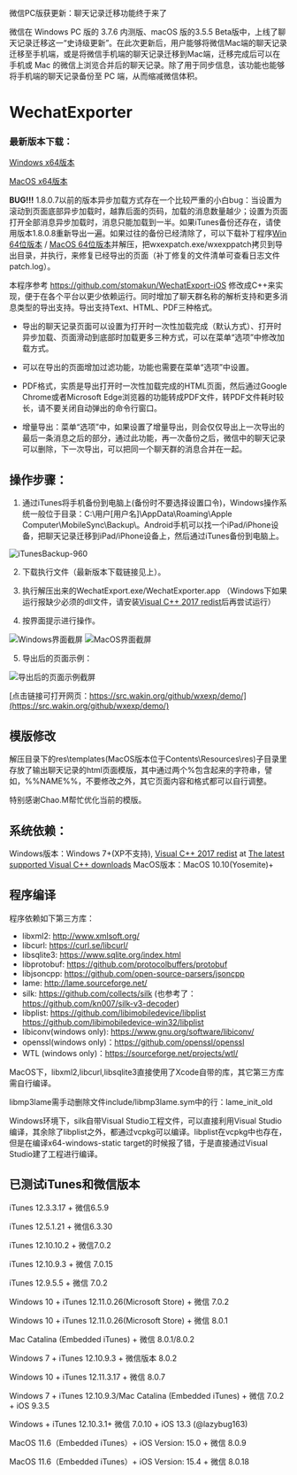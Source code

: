微信PC版获更新：聊天记录迁移功能终于来了

微信在 Windows PC 版的 3.7.6 内测版、macOS 版的3.5.5 Beta版中，上线了聊天记录迁移这一“史诗级更新”。在此次更新后，用户能够将微信Mac端的聊天记录迁移至手机端，或是将微信手机端的聊天记录迁移到Mac端，迁移完成后可以在手机或 Mac 的微信上浏览合并后的聊天记录。除了用于同步信息，该功能也能够将手机端的聊天记录备份至 PC 端，从而缩减微信体积。


# WechatExporter

### 最新版本下载：

[Windows x64版本](https://github.com/BlueMatthew/WechatExporter/releases/download/v1.9.5.13/v1.9.5.13-x64-win.zip)

[MacOS x64版本](https://github.com/BlueMatthew/WechatExporter/releases/download/v1.9.5.13/v1.9.5.13-x64-macos.zip)

**BUG!!!** 1.8.0.7以前的版本异步加载方式存在一个比较严重的小白bug：当设置为滚动到页面底部异步加载时，越靠后面的页码，加载的消息数量越少；设置为页面打开全部消息异步加载时，消息只能加载到一半。如果iTunes备份还存在，请使用版本1.8.0.8重新导出一遍。如果过往的备份已经清除了，可以下载补丁程序[Win 64位版本](https://github.com/BlueMatthew/WechatExporter/releases/download/v1.8.0.8/patch_x64_win.zip) / [MacOS 64位版本](https://github.com/BlueMatthew/WechatExporter/releases/download/v1.8.0.8/patch_x64_macos.zip)并解压，把wxexpatch.exe/wxexppatch拷贝到导出目录，并执行，来修复已经导出的页面（补丁修复的文件清单可查看日志文件 patch.log）。    

本程序参考 https://github.com/stomakun/WechatExport-iOS 修改成C++来实现，便于在各个平台以更少依赖运行。同时增加了聊天群名称的解析支持和更多消息类型的导出支持。导出支持Text、HTML、PDF三种格式。

- 导出的聊天记录页面可以设置为打开时一次性加载完成（默认方式）、打开时异步加载、页面滑动到底部时加载更多三种方式，可以在菜单“选项”中修改加载方式。

- 可以在导出的页面增加过滤功能，功能也需要在菜单“选项”中设置。

- PDF格式，实质是导出打开时一次性加载完成的HTML页面，然后通过Google Chrome或者Microsoft Edge浏览器的功能转成PDF文件，转PDF文件耗时较长，请不要关闭自动弹出的命令行窗口。

- 增量导出：菜单“选项”中，如果设置了增量导出，则会仅仅导出上一次导出的最后一条消息之后的部分，通过此功能，再一次备份之后，微信中的聊天记录可以删除，下一次导出，可以把同一个聊天群的消息合并在一起。

## 操作步骤：

1. 通过iTunes将手机备份到电脑上(备份时不要选择设置口令)，Windows操作系统一般位于目录：C:\用户[用户名]\AppData\Roaming\Apple Computer\MobileSync\Backup\。Android手机可以找一个iPad/iPhone设备，把聊天记录迁移到iPad/iPhone设备上，然后通过iTunes备份到电脑上。

![iTunesBackup-960](https://user-images.githubusercontent.com/37573096/125906418-090d4ac8-a2ba-4a26-9db2-c6dbed4b0a3c.png)

2. 下载执行文件（最新版本下载链接见上）。

3. 执行解压出来的WechatExport.exe/WechatExporter.app （Windows下如果运行报缺少必须的dll文件，请安装[Visual C++ 2017 redist](https://aka.ms/vs/16/release/vc_redist.x64.exe)后再尝试运行）

4. 按界面提示进行操作。

![Windows界面截屏](https://src.wakin.org/github/wxexp/screenshots/win.png) ![MacOS界面截屏](https://src.wakin.org/github/wxexp/screenshots/mac.png)

5. 导出后的页面示例：

![导出后的页面示例截屏](https://src.wakin.org/github/wxexp/demo/demo.png)

[点击链接可打开网页：https://src.wakin.org/github/wxexp/demo/](https://src.wakin.org/github/wxexp/demo/)

## 模版修改

解压目录下的res\templates(MacOS版本位于Contents\Resources\res)子目录里存放了输出聊天记录的html页面模版，其中通过两个%包含起来的字符串，譬如，%%NAME%%，不要修改之外，其它页面内容和格式都可以自行调整。

特别感谢Chao.M帮忙优化当前的模版。

## 系统依赖：

Windows版本：Windows 7+(XP不支持), [Visual C++ 2017 redist](https://aka.ms/vs/16/release/vc_redist.x64.exe) at [The latest supported Visual C++ downloads](https://support.microsoft.com/en-us/help/2977003/the-latest-supported-visual-c-downloads) 
MacOS版本：MacOS 10.10(Yosemite)+

## 程序编译

程序依赖如下第三方库：
- libxml2: http://www.xmlsoft.org/
- libcurl: https://curl.se/libcurl/
- libsqlite3: https://www.sqlite.org/index.html
- libprotobuf: https://github.com/protocolbuffers/protobuf
- libjsoncpp: https://github.com/open-source-parsers/jsoncpp
- lame: http://lame.sourceforge.net/
- silk: https://github.com/collects/silk (也参考了： https://github.com/kn007/silk-v3-decoder)
- libplist: https://github.com/libimobiledevice/libplist  https://github.com/libimobiledevice-win32/libplist
- libiconv(windows only): https://www.gnu.org/software/libiconv/
- openssl(windows only)：https://github.com/openssl/openssl
- WTL (windows only)：https://sourceforge.net/projects/wtl/

MacOS下，libxml2,libcurl,libsqlite3直接使用了Xcode自带的库，其它第三方库需自行编译。

libmp3lame需手动删除文件include/libmp3lame.sym中的行：lame_init_old

Windows环境下，silk自带Visual Studio工程文件，可以直接利用Visual Studio编译，其余除了libplist之外，都通过vcpkg可以编译。libplist在vcpkg中也存在，但是在编译x64-windows-static target的时候报了错，于是直接通过Visual Studio建了工程进行编译。

## 已测试iTunes和微信版本

iTunes 12.3.3.17 + 微信6.5.9

iTunes 12.5.1.21 + 微信6.3.30

iTunes 12.10.10.2 + 微信7.0.2

iTunes 12.10.9.3 + 微信 7.0.15

iTunes 12.9.5.5 + 微信 7.0.2

Windows 10 + iTunes 12.11.0.26(Microsoft Store) + 微信 7.0.2

Windows 10 + iTunes 12.11.0.26(Microsoft Store) + 微信 8.0.1

Mac Catalina (Embedded iTunes) + 微信 8.0.1/8.0.2

Windows 7 + iTunes 12.10.9.3 + 微信版本 8.0.2

Windows 10 + iTunes 12.11.3.17 + 微信 8.0.7

Windows 7 + iTunes 12.10.9.3/Mac Catalina (Embedded iTunes) + 微信 7.0.2 + iOS 9.3.5

Windows + iTunes 12.10.3.1+ 微信 7.0.10 + iOS 13.3 (@lazybug163)

MacOS 11.6（Embedded iTunes）+ iOS Version: 15.0 + 微信 8.0.9

MacOS 11.6（Embedded iTunes）+ iOS Version: 15.4 + 微信 8.0.18
